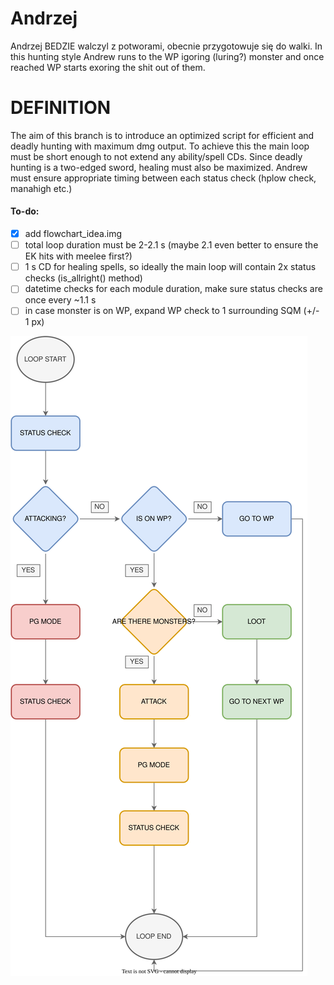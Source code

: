 # Andrzej
Andrzej BEDZIE walczyl z potworami, obecnie przygotowuje się do walki. In this hunting style Andrew runs to the WP igoring (luring?) monster and once reached WP starts exoring the shit out of them.
# DEFINITION #
The aim of this branch is to introduce an optimized script for efficient and deadly hunting with maximum dmg output.
To achieve this the main loop must be short enough to not extend any ability/spell CDs.
Since deadly hunting is a two-edged sword, healing must also be maximized. 
Andrew must ensure appropriate timing between each status check (hplow check, manahigh etc.)

#### To-do:
- [x] add flowchart_idea.img
- [ ] total loop duration must be 2-2.1 s (maybe 2.1 even better to ensure the EK hits with meelee first?)
- [ ] 1 s CD for healing spells, so ideally the main loop will contain 2x status checks (is_allright() method)
- [ ] datetime checks for each module duration, make sure status checks are once every ~1.1 s
- [ ] in case monster is on WP, expand WP check to 1 surrounding SQM (+/- 1 px)

![](src/img/updated_flowchart.svg)

